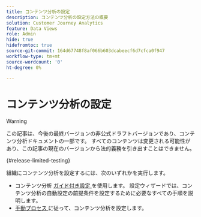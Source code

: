 ```yaml
---
title: コンテンツ分析の設定
description: コンテンツ分析の設定方法の概要
solution: Customer Journey Analytics
feature: Data Views
role: Admin
hide: true
hidefromtoc: true
source-git-commit: 164d67748f8af066b603dcabeecf6d7cfca0f947
workflow-type: tm+mt
source-wordcount: '0'
ht-degree: 0%

---
```


# コンテンツ分析の設定

>[!WARNING]
>
>この記事は、今後の最終バージョンの非公式ドラフトバージョンであり、コンテンツ分析ドキュメントの一部です。 すべてのコンテンツは変更される可能性があり、この記事の現在のバージョンから法的義務を引き出すことはできません。
>

{#release-limited-testing}

組織にコンテンツ分析を設定するには、次のいずれかを実行します。

* コンテンツ分析 [ ガイド付き設定 ](guided.md) を使用します。 設定ウィザードでは、コンテンツ分析の自動設定の前提条件を設定するために必要なすべての手順を説明します。
* [ 手動プロセス ](manual.md) に従って、コンテンツ分析を設定します。

